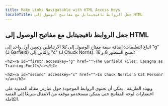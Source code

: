 ```yaml
---
title: Make Links Navigatable with HTML Access Keys
localeTitle: جعل الروابط نافيجيتابل مع مفاتيح الوصول إلى HTML
---
```

## جعل الروابط نافيجيتابل مع مفاتيح الوصول إلى HTML

اتباع التعليمات: إضافة سمة مفتاح الوصول إلى كلا الارتباطين وتعيين أول واحد إلى "g" (لـ Garfield) والثاني إلى "c" (لـ Chuck Norris). تصبح السطور 8 و 16:

 `<h2><a id="first" accesskey="g" href="">The Garfield Files: Lasagna as Training Fuel?</a></h2> 
` 

 `<h2><a id="second" accesskey="c" href="">Is Chuck Norris a Cat Person?</a></h2> 
` 

وبهذه الطريقة ، يمكن أن تحتوي الروابط الموجودة حول عبارتي مقالة المدونة على اختصارات لوحة المفاتيح حتى يتمكن مستخدمو موقعه من الانتقال سريعًا إلى القصة الكاملة.